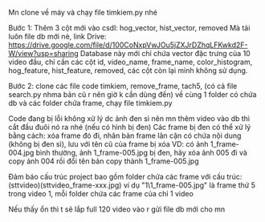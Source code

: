 Mn clone về máy và chạy file timkiem.py nhé

Bước 1: Thêm 3 cột mới vào csdl: hog_vector, hist_vector, removed
Mà tải luôn file db mới nè, link Drive: https://drive.google.com/file/d/100CoNxpVwJOu5jZXJrDZhqLFKwkd2F-W/view?usp=sharing
Database này mới chỉ chứa vector đặc trưng của 10 video đầu, chỉ cần các cột id, video_name, frame_name, color_histogram, hog_feature, hist_feature, removed, các cột còn lại mình không sử dụng.

Bước 2: clone các file code timkiem, remove_frame, tach5, (có cả file search.py nhma bản cũ r nên giờ k cần dùng đến) về cùng 1 folder có chứa db và các folder chứa frame, chạy file timkiem.py

Code đang bị lỗi không xử lý dc ảnh đen sì nên mn thêm video vào db thì cắt đầu đuôi nó ra nhé (nếu có hình bị đen)
Các frame bị đen có thể xử lý bằng cách: xóa frame đó đi, nhân bản frame lân cận có chứa nội dung (không bị đen sì), lưu với tên cũ của frame bị xóa
VD: có ảnh 1_frame-004.jpg bình thường, ảnh 1_frame-005.jpg bị đen, hãy xóa ảnh 005 đi và copy ảnh 004 rồi đổi tên bản copy thành 1_frame-005.jpg

Đảm báo cấu trúc project bao gồm folder chứa các frame với cấu trúc: (sttvideo)\(sttvideo_frame-xxx.jpg) ví dụ "1\1_frame-005.jpg" là frame thứ 5 trong video 1, mỗi folder chứa các frame của chỉ 1 video

Nếu thấy ổn thì t sẽ lắp full 120 video vào r gửi file db mới cho mn
